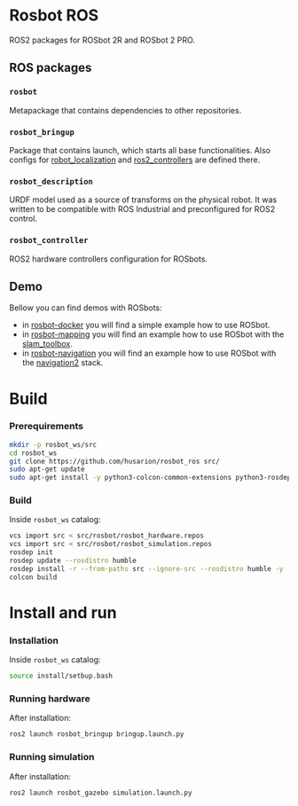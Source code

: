 # Rosbot ROS
ROS2 packages for ROSbot 2R and ROSbot 2 PRO.

## ROS packages
### `rosbot`
Metapackage that contains dependencies to other repositories.

### `rosbot_bringup`
Package that contains launch, which starts all base functionalities. Also configs for [robot_localization](https://github.com/cra-ros-pkg/robot_localization) and [ros2_controllers](https://github.com/ros-controls/ros2_controllers) are defined there.

### `rosbot_description`
URDF model used as a source of transforms on the physical robot. It was written to be compatible with ROS Industrial and preconfigured for ROS2 control.

### `rosbot_controller`
ROS2 hardware controllers configuration for ROSbots.

## Demo
Bellow you can find demos with ROSbots:
- in [rosbot-docker](https://github.com/husarion/rosbot-docker/tree/ros2) you will find a simple example how to use ROSbot.
- in [rosbot-mapping](https://github.com/husarion/rosbot-mapping) you will find an example how to use ROSbot with the [slam_toolbox](https://github.com/SteveMacenski/slam_toolbox/).
- in [rosbot-navigation](https://github.com/husarion/rosbot-navigation) you will find an example how to use ROSbot with the [navigation2](https://github.com/ros-planning/navigation2) stack.

# Build
### Prerequirements
```bash
mkdir -p rosbot_ws/src
cd rosbot_ws
git clone https://github.com/husarion/rosbot_ros src/
sudo apt-get update
sudo apt-get install -y python3-colcon-common-extensions python3-rosdep python3-vcstool python3-rosdep2
```

### Build
Inside `rosbot_ws` catalog:
```bash
vcs import src < src/rosbot/rosbot_hardware.repos
vcs import src < src/rosbot/rosbot_simulation.repos
rosdep init
rosdep update --rosdistro humble
rosdep install -r --from-paths src --ignore-src --rosdistro humble -y
colcon build
```

# Install and run
### Installation
Inside `rosbot_ws` catalog:
```bash
source install/setbup.bash
```

### Running hardware
After installation:
```bash
ros2 launch rosbot_bringup bringup.launch.py
```

### Running simulation
After installation:
```bash
ros2 launch rosbot_gazebo simulation.launch.py
```
